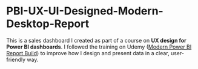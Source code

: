 # PBI-UX-UI-Designed-Modern-Desktop-Report
This is a sales dashboard I created as part of a course on **UX design for Power BI dashboards**. I followed the training on Udemy ([Modern Power BI Report Build](https://www.udemy.com/course/modern-powerbi-report-build/learn/lecture/38359380?start=0#overview)) to improve how I design and present data in a clear, user-friendly way.
